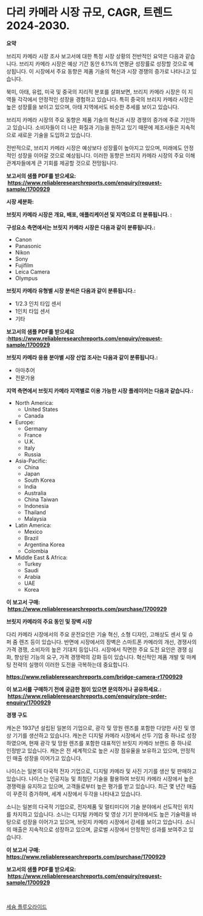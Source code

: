 <p><h1>다리 카메라 시장 규모, CAGR, 트렌드 2024-2030.</h1></p><p><strong>요약</strong></p>
<p><p>브리지 카메라 시장 조사 보고서에 대한 특정 시장 상황의 전반적인 요약은 다음과 같습니다. 브리지 카메라 시장은 예상 기간 동안 6.1%의 연평균 성장률로 성장할 것으로 예상됩니다. 이 시장에서 주요 동향은 제품 기술의 혁신과 시장 경쟁의 증가로 나타나고 있습니다.</p><p>북미, 아태, 유럽, 미국 및 중국의 지리적 분포를 살펴보면, 브리지 카메라 시장은 이 지역들 각각에서 안정적인 성장을 경험하고 있습니다. 특히 중국의 브리지 카메라 시장은 높은 성장률을 보이고 있으며, 아태 지역에서도 비슷한 추세를 보이고 있습니다.</p><p>브리지 카메라 시장의 주요 동향은 제품 기술의 혁신과 시장 경쟁의 증가에 주로 기인하고 있습니다. 소비자들이 더 나은 화질과 기능을 원하고 있기 때문에 제조사들은 지속적으로 새로운 기술을 도입하고 있습니다.</p><p>전반적으로, 브리지 카메라 시장은 예상보다 성장률이 높아지고 있으며, 미래에도 안정적인 성장을 이어갈 것으로 예상됩니다. 이러한 동향은 브리지 카메라 시장의 주요 이해관계자들에게 큰 기회를 제공할 것으로 전망됩니다.</p></p>
<p><strong>보고서의 샘플 PDF를 받으세요: &nbsp;<a href="https://www.reliableresearchreports.com/enquiry/request-sample/1700929">https://www.reliableresearchreports.com/enquiry/request-sample/1700929</a></strong></p>
<p><strong>시장 세분화:</strong></p>
<p><strong> 브릿지 카메라 시장은 개요, 배포, 애플리케이션 및 지역으로 더 분류됩니다. :</strong></p>
<p><strong>구성요소 측면에서는 브릿지 카메라 시장은 다음과 같이 분류됩니다.:</strong></p>
<p><ul><li>Canon</li><li>Panasonic</li><li>Nikon</li><li>Sony</li><li>Fujifilm</li><li>Leica Camera</li><li>Olympus</li></ul></p>
<p><strong> 브릿지 카메라 유형별 시장 분석은 다음과 같이 분류됩니다.:</strong></p>
<p><ul><li>1/2.3 인치 타입 센서</li><li>1인치 타입 센서</li><li>기타</li></ul></p>
<p><strong>보고서의 샘플 PDF를 받으세요 :<a href="https://www.reliableresearchreports.com/enquiry/request-sample/1700929">https://www.reliableresearchreports.com/enquiry/request-sample/1700929</a></strong></p>
<p><strong> 브릿지 카메라 응용 분야별 시장 산업 조사는 다음과 같이 분류됩니다.:</strong></p>
<p><ul><li>아마추어</li><li>전문가용</li></ul></p>
<p><strong>지역 측면에서 브릿지 카메라 지역별로 이용 가능한 시장 플레이어는 다음과 같습니다.:</strong></p>
<p><ul>
    <li>
        North America:
        <ul>
            <li>United States</li>
            <li>Canada</li>
        </ul>
    </li>
    <li>
        Europe:
        <ul>
            <li>Germany</li>
            <li>France</li>
            <li>U.K.</li>
            <li>Italy</li>
            <li>Russia</li>
        </ul>
    </li>
    <li>
        Asia-Pacific:
        <ul>
            <li>China</li>
            <li>Japan</li>
            <li>South Korea</li>
            <li>India</li>
            <li>Australia</li>
            <li>China Taiwan</li>
            <li>Indonesia</li>
            <li>Thailand</li>
            <li>Malaysia</li>
        </ul>
    </li>
    <li>
        Latin America:
        <ul>
            <li>Mexico</li>
            <li>Brazil</li>
            <li>Argentina Korea</li>
            <li>Colombia</li>
        </ul>
    </li>
    <li>
        Middle East & Africa:
        <ul>
            <li>Turkey</li>
            <li>Saudi</li>
            <li>Arabia</li>
            <li>UAE</li>
            <li>Korea</li>
        </ul>
    </li>
    </ul></p>
<p><strong>이 보고서 구매: &nbsp;<a href="https://www.reliableresearchreports.com/purchase/1700929">https://www.reliableresearchreports.com/purchase/1700929</a></strong></p>
<p><strong>브릿지 카메라의 주요 동인 및 장벽 시장</strong></p>
<p><p>다리 카메라 시장에서의 주요 운전요인은 기술 혁신, 소형 디자인, 고해상도 센서 및 슈퍼 줌 렌즈 등이 있습니다. 반면에 시장에서의 장벽은 스마트폰 카메라의 개선, 경쟁사의 가격 경쟁, 소비자의 높은 기대치 등입니다. 시장에서 직면한 주요 도전 요인은 경쟁 심화, 향상된 기능의 요구, 가격 경쟁력의 강화 등이 있습니다. 혁신적인 제품 개발 및 마케팅 전략의 실행이 이러한 도전을 극복하는데 중요합니다.</p></p>
<p><strong><a href="https://www.reliableresearchreports.com/bridge-camera-r1700929">https://www.reliableresearchreports.com/bridge-camera-r1700929</a></strong></p>
<p><strong>이 보고서를 구매하기 전에 궁금한 점이 있으면 문의하거나 공유하세요.: &nbsp;<a href="https://www.reliableresearchreports.com/enquiry/pre-order-enquiry/1700929">https://www.reliableresearchreports.com/enquiry/pre-order-enquiry/1700929</a></strong></p>
<p><strong>경쟁 구도</strong></p>
<p><p>캐논은 1937년 설립된 일본의 기업으로, 광각 및 망원 렌즈를 포함한 다양한 사진 및 영상 기기를 생산하고 있습니다. 캐논은 디지털 카메라 시장에서 선두 기업 중 하나로 성장하였으며, 현재 광각 및 망원 렌즈를 포함한 대표적인 브릿지 카메라 브랜드 중 하나로 인정받고 있습니다. 캐논은 전 세계적으로 높은 시장 점유율을 보유하고 있으며, 안정적인 매출 성장을 이어가고 있습니다.</p><p>나이스는 일본의 다국적 전자 기업으로, 디지털 카메라 및 사진 기기를 생산 및 판매하고 있습니다. 나이스는 인공지능 및 최첨단 기술을 활용하여 브릿지 카메라 시장에서 높은 경쟁력을 유지하고 있으며, 고객들로부터 높은 평가를 받고 있습니다. 최근 몇 년간 매출이 꾸준히 증가하며, 세계 시장에서 두각을 나타내고 있습니다.</p><p>소니는 일본의 다국적 기업으로, 전자제품 및 멀티미디어 기술 분야에서 선도적인 위치를 차지하고 있습니다. 소니는 디지털 카메라 및 영상 기기 분야에서도 높은 기술력을 바탕으로 성장을 이어가고 있으며, 브릿지 카메라 시장에서 강세를 보이고 있습니다. 소니의 매출은 지속적으로 성장하고 있으며, 글로벌 시장에서 안정적인 성과를 보여주고 있습니다.</p></p>
<p><strong>이 보고서 구매: &nbsp; <a href="https://www.reliableresearchreports.com/purchase/1700929">https://www.reliableresearchreports.com/purchase/1700929</a></strong></p>
<p><strong>보고서의 샘플 PDF를 받으세요: &nbsp;<a href="https://www.reliableresearchreports.com/enquiry/request-sample/1700929">https://www.reliableresearchreports.com/enquiry/request-sample/1700929</a></strong><strong></strong></p>
<p>&nbsp;</p>
<p><p><a href="https://github.com/fernandotryO5lson96765/Market-Research-Report-List-1/blob/main/550713619420.md">세슘 플루오라이드</a></p></p>